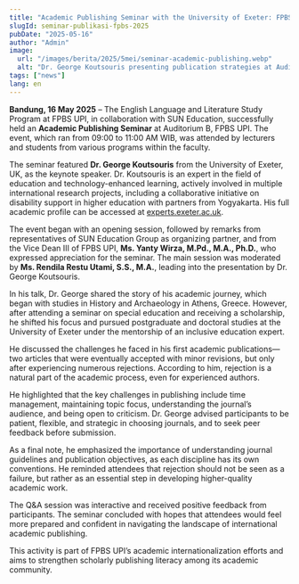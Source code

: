 ```yaml
---
title: "Academic Publishing Seminar with the University of Exeter: FPBS UPI Lecturers and Students Enthusiastically Explore Scientific Publication Strategies"
slugId: seminar-publikasi-fpbs-2025
pubDate: "2025-05-16"
author: "Admin"
image:
  url: "/images/berita/2025/5mei/seminar-academic-publishing.webp"
  alt: "Dr. George Koutsouris presenting publication strategies at Auditorium B, FPBS UPI"
tags: ["news"]
lang: en
---
```


**Bandung, 16 May 2025** – The English Language and Literature Study Program at FPBS UPI, in collaboration with SUN Education, successfully held an **Academic Publishing Seminar** at Auditorium B, FPBS UPI. The event, which ran from 09:00 to 11:00 AM WIB, was attended by lecturers and students from various programs within the faculty.

The seminar featured **Dr. George Koutsouris** from the University of Exeter, UK, as the keynote speaker. Dr. Koutsouris is an expert in the field of education and technology-enhanced learning, actively involved in multiple international research projects, including a collaborative initiative on disability support in higher education with partners from Yogyakarta. His full academic profile can be accessed at [experts.exeter.ac.uk](https://experts.exeter.ac.uk).

The event began with an opening session, followed by remarks from representatives of SUN Education Group as organizing partner, and from the Vice Dean III of FPBS UPI, **Ms. Yanty Wirza, M.Pd., M.A., Ph.D.**, who expressed appreciation for the seminar. The main session was moderated by **Ms. Rendila Restu Utami, S.S., M.A.**, leading into the presentation by Dr. George Koutsouris.

In his talk, Dr. George shared the story of his academic journey, which began with studies in History and Archaeology in Athens, Greece. However, after attending a seminar on special education and receiving a scholarship, he shifted his focus and pursued postgraduate and doctoral studies at the University of Exeter under the mentorship of an inclusive education expert.

He discussed the challenges he faced in his first academic publications—two articles that were eventually accepted with minor revisions, but only after experiencing numerous rejections. According to him, rejection is a natural part of the academic process, even for experienced authors.

He highlighted that the key challenges in publishing include time management, maintaining topic focus, understanding the journal’s audience, and being open to criticism. Dr. George advised participants to be patient, flexible, and strategic in choosing journals, and to seek peer feedback before submission.

As a final note, he emphasized the importance of understanding journal guidelines and publication objectives, as each discipline has its own conventions. He reminded attendees that rejection should not be seen as a failure, but rather as an essential step in developing higher-quality academic work.

The Q&A session was interactive and received positive feedback from participants. The seminar concluded with hopes that attendees would feel more prepared and confident in navigating the landscape of international academic publishing.

This activity is part of FPBS UPI’s academic internationalization efforts and aims to strengthen scholarly publishing literacy among its academic community.
